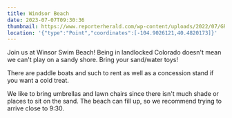 ```yaml
---
title: Windsor Beach
date: 2023-07-07T09:30:36
thumbnail: https://www.reporterherald.com/wp-content/uploads/2022/07/GRE-L-June2022InPhotos-AM0008.jpg?w=978
location: '{"type":"Point","coordinates":[-104.9026121,40.4820173]}'
---
```

Join us at Winsor Swim Beach! Being in landlocked Colorado doesn't mean we can't play on a sandy shore. Bring your sand/water toys!

There are paddle boats and such to rent as well as a concession stand if you want a cold treat.

We like to bring umbrellas and lawn chairs since there isn't much shade or places to sit on the sand. The beach can fill up,  so we recommend trying to arrive close to 9:30.